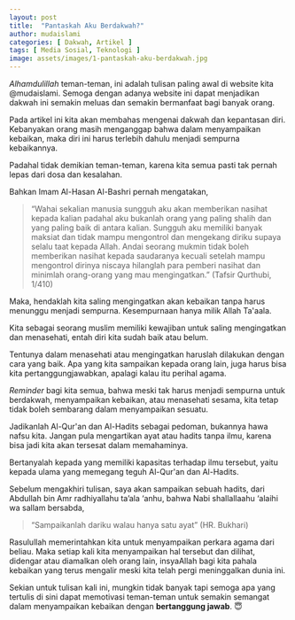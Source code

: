 ```yaml
---
layout: post
title:  "Pantaskah Aku Berdakwah?"
author: mudaislami
categories: [ Dakwah, Artikel ]
tags: [ Media Sosial, Teknologi ]
image: assets/images/1-pantaskah-aku-berdakwah.jpg
---
```


*Alhamdulillah* teman-teman, ini adalah tulisan paling awal di website kita @mudaislami. Semoga dengan adanya website ini dapat menjadikan dakwah ini semakin meluas dan semakin bermanfaat bagi banyak orang.

Pada artikel ini kita akan membahas mengenai dakwah dan kepantasan diri. Kebanyakan orang masih menganggap bahwa dalam menyampaikan kebaikan, maka diri ini harus terlebih dahulu menjadi sempurna kebaikannya. 

Padahal tidak demikian teman-teman, karena kita semua pasti tak pernah lepas dari dosa dan kesalahan. 

Bahkan Imam Al-Hasan Al-Bashri pernah mengatakan,

>“Wahai sekalian manusia sungguh aku akan memberikan nasihat kepada kalian padahal aku bukanlah orang yang paling shalih dan yang paling baik di antara kalian. Sungguh aku memiliki banyak maksiat dan tidak mampu mengontrol dan mengekang diriku supaya selalu taat kepada Allah. Andai seorang mukmin tidak boleh memberikan nasihat kepada saudaranya kecuali setelah mampu mengontrol dirinya niscaya hilanglah para pemberi nasihat dan minimlah orang-orang yang mau mengingatkan.” (Tafsir Qurthubi, 1/410)

Maka, hendaklah kita saling mengingatkan akan kebaikan tanpa harus menunggu menjadi sempurna. Kesempurnaan hanya milik Allah Ta'aala. 

Kita sebagai seorang muslim memiliki kewajiban untuk saling mengingatkan dan menasehati, entah diri kita sudah baik atau belum. 

Tentunya dalam menasehati atau mengingatkan haruslah dilakukan dengan cara yang baik. Apa yang kita sampaikan kepada orang lain, juga harus bisa kita pertanggungjawabkan, apalagi kalau itu perihal agama.

*Reminder* bagi kita semua, bahwa meski tak harus menjadi sempurna untuk berdakwah, menyampaikan kebaikan, atau menasehati sesama, kita tetap tidak boleh sembarang dalam menyampaikan sesuatu. 

Jadikanlah Al-Qur'an dan Al-Hadits sebagai pedoman, bukannya hawa nafsu kita. Jangan pula mengartikan ayat atau hadits tanpa ilmu, karena bisa jadi kita akan tersesat dalam memahaminya. 

Bertanyalah kepada yang memiliki kapasitas terhadap ilmu tersebut, yaitu kepada ulama yang memegang teguh Al-Qur'an dan Al-Hadits.


Sebelum mengakhiri tulisan, saya akan sampaikan sebuah hadits, dari Abdullah bin Amr radhiyallahu ta’ala ‘anhu, bahwa Nabi shallallaahu ‘alaihi wa sallam bersabda,

>“Sampaikanlah dariku walau hanya satu ayat” (HR. Bukhari)

Rasulullah memerintahkan kita untuk menyampaikan perkara agama dari beliau. Maka setiap kali kita menyampaikan hal tersebut dan dilihat, didengar atau diamalkan oleh orang lain, insyaAllah bagi kita pahala kebaikan yang terus mengalir meski kita telah pergi meninggalkan dunia ini.

Sekian untuk tulisan kali ini, mungkin tidak banyak tapi semoga apa yang tertulis di sini dapat memotivasi teman-teman untuk semakin semangat dalam menyampaikan kebaikan dengan **bertanggung jawab**. :innocent:



